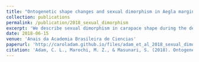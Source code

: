 ```yaml
---
title: "Ontogenetic shape changes and sexual dimorphism in Aegla marginata Bond-Buckup and Buckup, 1994"
collection: publications
permalink: /publication/2018_sexual_dimorphism
excerpt: 'We describe sexual dimorphism in carapace shape during the development of Aegla marginata.'
date: 2018-06-15
venue: 'Anais da Academia Brasileira de Ciencias'
paperurl: 'http://caroladam.github.io/files/adam_et_al_2018_sexual_dimorphism.pdf'
citation: 'Adam, C. L., Marochi, M. Z., & Masunari, S. (2018). Ontogenetic shape changes and sexual dimorphism in Aegla marginata Bond-Buckup and Buckup, 1994. Anais da Academia Brasileira de Ciências, 90(02), 1521-1532.'
---
```

